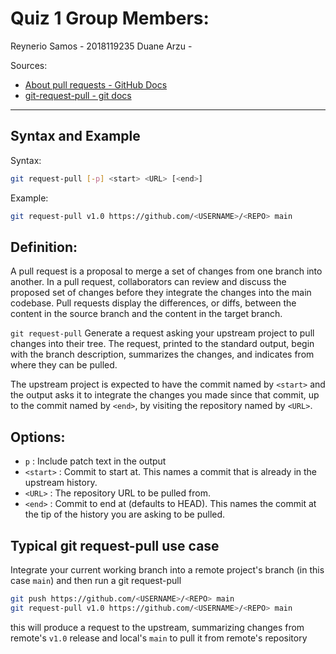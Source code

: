 # Quiz 1 Group Members:
Reynerio Samos - 2018119235
Duane Arzu - 

Sources:
- [About pull requests - GitHub Docs](https://docs.github.com/en/pull-requests/collaborating-with-pull-requests/proposing-changes-to-your-work-with-pull-requests/about-pull-requests)
- [git-request-pull - git docs](https://git-scm.com/docs/git-request-pull)
---
## Syntax and Example
Syntax:
```bash
git request-pull [-p] <start> <URL> [<end>]
```
Example:
```bash
git request-pull v1.0 https://github.com/<USERNAME>/<REPO> main
```
## Definition:
A pull request is a proposal to merge a set of changes from one branch into another. In a pull request, collaborators can review and discuss the proposed set of changes before they integrate the changes into the main codebase. Pull requests display the differences, or diffs, between the content in the source branch and the content in the target branch. 

`git request-pull` Generate a request asking your upstream project to pull changes into their tree. The request, printed to the standard output, begin with the branch description, summarizes the changes, and indicates from where they can be pulled.

The upstream project is expected to have the commit named by `<start>` and the output asks it to integrate the changes you made since that commit, up to the commit named by `<end>`, by visiting the repository named by `<URL>`.
## Options:
- `p` : Include patch text in the output
- `<start>` : Commit to start at. This names a commit that is already in the upstream history.
- `<URL>` : The repository URL to be pulled from.
- `<end>` : Commit to end at (defaults to HEAD). This names the commit at the tip of the history you are asking to be pulled.

## Typical git request-pull use case
Integrate your current working branch into a remote project's branch (in this case `main`) and then run a git request-pull 
```bash
git push https://github.com/<USERNAME>/<REPO> main
git request-pull v1.0 https://github.com/<USERNAME>/<REPO> main
```
this will produce a request to the upstream, summarizing changes from remote's `v1.0` release and local's `main` to pull it from remote's repository
